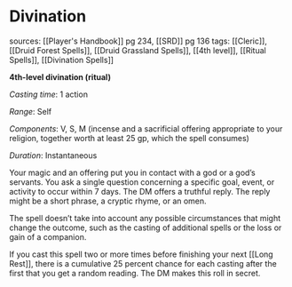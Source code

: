 # Divination
sources: [[Player's Handbook]] pg 234, [[SRD]] pg 136
tags: [[Cleric]], [[Druid Forest Spells]], [[Druid Grassland Spells]], [[4th level]], [[Ritual Spells]], [[Divination Spells]]

**4th-level divination (ritual)**

*Casting time*: 1 action

*Range*: Self

*Components*: V, S, M (incense and a sacrificial offering appropriate to your religion, together worth at least 25 gp, which the spell consumes)

*Duration*: Instantaneous

Your magic and an offering put you in contact with a god or a god’s servants. You ask a single question concerning a specific goal, event, or activity to occur within 7 days. The DM offers a truthful reply. The reply might be a short phrase, a cryptic rhyme, or an omen.

The spell doesn’t take into account any possible circumstances that might change the outcome, such as the casting of additional spells or the loss or gain of a companion.

If you cast this spell two or more times before finishing your next [[Long Rest]], there is a cumulative 25 percent chance for each casting after the first that you get a random reading. The DM makes this roll in secret.
